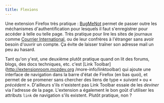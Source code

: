 ```yaml
---
title: Flexions
---
```


Une extension Firefox très pratique :
[BugMeNot](http://extensions.roachfiend.com/index.php) permet de passer outre
les méchanismes d'authentification pour lesquels il faut s'enregistrer pour
accéder à telle ou telle page. Très pratique pour lire les sites de journaux
comme [Courrier International](http://www.courrierinternational.com), ou de
leur confrères à l'étranger sans avoir besoin d'ouvrir un compte. Ça évite de
laisser traîner son adresse mail un peu au hasard.

Tant qu'on y'est, une deuxième plutôt pratique quand on lit des forums, blogs,
des docs techniques, etc. c'est [Link Toolbar](http://extensionroom.mozdev.org
/more-info/linktoolbar) qui ajoute une interface de navigation dans la barre
d'état de Firefox (en bas quoi), et permet de se promener sans chercher des
liens de type « _suivant_ » ou « _précédent_ ». D'ailleurs s'ils n'existent
pas Link Toolbar essaie de les _deviner_ via l'adresse de la page. L'extension
a également le bon goût d'utiliser les attributs `link` de navigation s'ils
existent. Plutôt pratique, non ?

